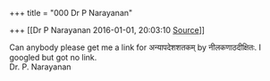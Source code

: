 +++
title = "000 Dr P Narayanan"

+++
[[Dr P Narayanan	2016-01-01, 20:03:10 [Source](https://groups.google.com/g/samskrita/c/oaWl9RHUSnU)]]



Can anybody please get me a link for अन्यापदेशशतकम् by नीलकणाठदीक्षितः. I googled but got no link.  
Dr. P. Narayanan


